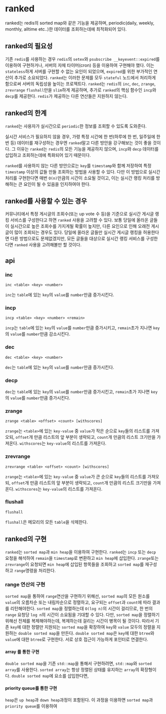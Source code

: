 # ranked

ranked는 redis의 sorted map와 같은 기능을 제공하며, periodic(daily, weekly, monthly, alltime etc..)한 데이터를 조회하는데에 최적화되어 있다.

## ranked의 필요성

기존 `redis`를 사용하는 경우 `redis`의 `setex`와 `psubscribe __keyevent::expired`를 이용하여 구현하거나, 서버의 자체 타이머(cron) 등을 이용하여 구현해야 했다.
이는 `stateless`하게 서버를 구현할 수 없는 요인이 되었으며, `expired`를 위한 부가적인 연산이 추가로 소요되었다.
`ranked`는 이러한 문제를 모두 `stateful` 노드에서 처리하게 함으로써 서버의 독립성을 높이는 프로젝트다.
`ranked`는 `redis`의 `inc`, `dec`, `zrange`, `zrevrange` `flushall`만을 `slim`하게 제공하며, 추가로 `ranked`의 핵심 함수인 `incp`와 `decp`를 제공한다.
`redis`가 제공하는 다른 연산들은 지원하지 않는다.

## ranked의 한계

`ranked`는 사용자가 실시간으로 `periodic`한 정보를 조회할 수 있도록 도와준다.

실시간 서비스가 필요하지 않을 경우, 가령 특정 시간에 한 번(하루에 한 번, 일주일에 한 번 등) 데이터를 재구성하는 경우엔 `ranked`말고 다른 방안을 강구해보는 것이 좋을 것이다.
그 이유는 `ranked`는 `redis`의 모든 기능을 제공하지 않으며, `incp`와 `decp` 데이터를 삽입하고 조회하는데에 특화되어 있기 때문이다.

`ranked`를 사용하지 않는 다른 방안으로는 `key`를 `timestamp`와 함께 저장하여 특정 `timestamp` 이상의 값들 만들 조회하는 방법을 사용할 수 있다. 
다만 이 방법으로 실시간 처리를 구현한다면 매번 `O(n)`만큼의 시간이 소요될 것이고, 이는 실시간 랭킹 처리를 방해하는 큰 요인이 될 수 있음을 인지하여야 한다.

## ranked를 사용할 수 있는 경우

커뮤니티에서 특정 게시글의 조회수(또는 up vote 수 등)을 기준으로 실시간 게시글 랭킹 서비스를 구성한다고 하면 `ranked` 사용을 고려할 수 있다.
보통 당일에 올라온 글들이 실시간으로 높은 조회수를 가지게될 확률이 높지만, 다른 요인으로 인해 오래전 게시글이 많이 조회되는 경우도 있다.
당일에 올라온 글들만 실시간 게시글 랭킹을 허용한다면 다른 방법으로도 문제없겠지만, 모든 글들을 대상으로 실시간 랭킹 서비스를 구성한다면 `ranked` 사용을 고려해볼만 할 것이다.

## api

### inc

```
inc <table> <key> <number>
```

`inc`는 `table`에 있는 `key`의 `value`를 `number`만큼 증가시킨다.

### incp

```
incp <table> <key> <number> <remain>
```

`incp`는 `table`에 있는 `key`의 `value`를 `number`만큼 증가시키고, `remain`초가 지나면 `key`의 `value`를 `number`만큼 감소시킨다.

### dec

```
dec <table> <key> <number>
```

`dec`는 `table`에 있는 `key`의 `value`를 `number`만큼 증가시킨다.

### decp


`dec`는 `table`에 있는 `key`의 `value`를 `number`만큼 증가시킨고, `remain`초가 지나면 `key`의 `value`를 `number`만큼 증가시킨다.

### zrange

```
zrange <table> <offset> <count> [withscores]
```

`zrange`는 `<table>`에 있는 `key-value` 중 `value`가 작은 순으로 `key`들의 리스트를 가져오되, `offset`개 만큼 리스트의 앞 부분이 생략되고, `count`개 만큼의 리스트 크기만을 가져온다.
`withscores`는 `key-value`의 리스트를 가져온다.

### zrevrange

```
zrevrange <table> <offset> <count> [withscores]
```

`zrange`는 `<table>`에 있는 `key-value` 중 `value`가 큰 순으로 `key`들의 리스트를 가져오되, `offset`개 만큼 리스트의 앞 부분이 생략되고, `count`개 만큼의 리스트 크기만을 가져온다.
`withscores`는 `key-value`의 리스트를 가져온다.

### flushall

```
flushall
```

`flushall`은 메모리의 모든 `table`을 삭제한다.

## ranked의 구현

`ranked`는 `sorted map`과 `min heap`을 이용하여 구현한다.
`ranked`는 `incp` 또는 `decp` 요청을 해석하여 `remain`을 `timestamp`로 변환하고 `min heap`에 삽입한다.
`zrange`또는 `zrevrange`이 요청되면 `min heap`에 삽입된 항목들을 조회하고 `sorted map`를 재구성하고 `range`명령을 처리한다.

### range 연산의 구현

`sorted map`을 통하여 `range`연산을 구현하기 위해선, `sorted map`의 모든 원소를 `value`의 오름차순 또는 내림차순으로 정렬하고,
요구되는 `offset`과 `count`에 따라 결과를 리턴해야한다.
`sorted map`을 정렬하는데 `O(log n)`의 시간이 걸리므로, 한 번의 `range` 요청당 `log n`의 시간이 소요됨을 기대할 수 있다.
다만, `sorted map`을 정렬하기 위해선 전체를 복제해야하는데, 복제하는데 걸리는 시간이 병목이 될 것이다.
따라서 기존 `key`에 대한 정렬만 지원되는 `sorted map`을 확장하여 `key`와 `value` 모두의 정렬을 지원하는 `double sorted map`을 만든다.
`double sorted map`은 `key`에 대한 `btree`와 `value`에 대한 `btree`로 구현한다.
서로 상호 접근이 가능하게 포인터로 연결한다.

#### array 를 통한 구현

`double sorted map`을 기존 `std::map`을 통해서 구현하려면, `std::map`와 `sorted array`를 사용한다.
`sorted array`는 항상 정렬된 상태를 유지하는 `array`의 확장형이다.
`double sorted map`에 요소를 삽입한다면,

#### priority queue를 통한 구현

`heap`은 `up heap`과 `down heap`과정이 포함된다.
이 과정을 이용하면 `sorted map`과 `priority queue`를 이용하여 
